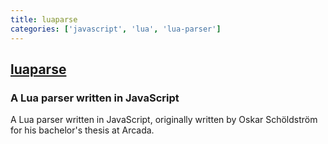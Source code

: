 ```yaml
---
title: luaparse
categories: ['javascript', 'lua', 'lua-parser']
---
```

## [luaparse](https://github.com/fstirlitz/luaparse)

### A Lua parser written in JavaScript


A Lua parser written in JavaScript, originally written by Oskar Schöldström for his bachelor's thesis at Arcada.
